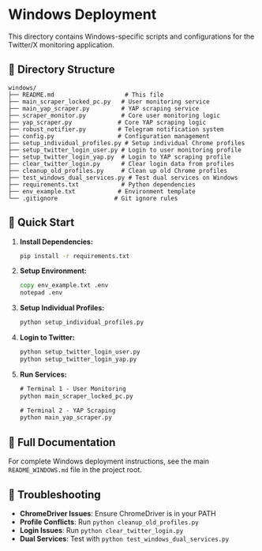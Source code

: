 # Windows Deployment

This directory contains Windows-specific scripts and configurations for the Twitter/X monitoring application.

## 📁 Directory Structure

```
windows/
├── README.md                    # This file
├── main_scraper_locked_pc.py   # User monitoring service
├── main_yap_scraper.py         # YAP scraping service
├── scraper_monitor.py          # Core user monitoring logic
├── yap_scraper.py             # Core YAP scraping logic
├── robust_notifier.py         # Telegram notification system
├── config.py                  # Configuration management
├── setup_individual_profiles.py # Setup individual Chrome profiles
├── setup_twitter_login_user.py # Login to user monitoring profile
├── setup_twitter_login_yap.py  # Login to YAP scraping profile
├── clear_twitter_login.py      # Clear login data from profiles
├── cleanup_old_profiles.py     # Clean up old Chrome profiles
├── test_windows_dual_services.py # Test dual services on Windows
├── requirements.txt            # Python dependencies
├── env_example.txt            # Environment template
└── .gitignore                # Git ignore rules
```

## 🚀 Quick Start

1. **Install Dependencies:**

   ```cmd
   pip install -r requirements.txt
   ```

2. **Setup Environment:**

   ```cmd
   copy env_example.txt .env
   notepad .env
   ```

3. **Setup Individual Profiles:**

   ```cmd
   python setup_individual_profiles.py
   ```

4. **Login to Twitter:**

   ```cmd
   python setup_twitter_login_user.py
   python setup_twitter_login_yap.py
   ```

5. **Run Services:**

   ```cmd
   # Terminal 1 - User Monitoring
   python main_scraper_locked_pc.py

   # Terminal 2 - YAP Scraping
   python main_yap_scraper.py
   ```

## 📖 Full Documentation

For complete Windows deployment instructions, see the main `README_WINDOWS.md` file in the project root.

## 🔧 Troubleshooting

- **ChromeDriver Issues**: Ensure ChromeDriver is in your PATH
- **Profile Conflicts**: Run `python cleanup_old_profiles.py`
- **Login Issues**: Run `python clear_twitter_login.py`
- **Dual Services**: Test with `python test_windows_dual_services.py`
